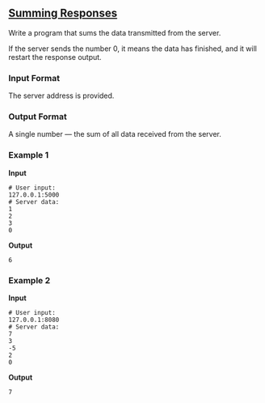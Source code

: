 ## [Summing Responses](../../../solutions/6.3/63_b.py)

Write a program that sums the data transmitted from the server.

If the server sends the number 0, it means the data has finished, and it will restart the response output.

### Input Format

The server address is provided.

### Output Format

A single number — the sum of all data received from the server.

### Example 1

__Input__
```plaintext
# User input:
127.0.0.1:5000
# Server data:
1
2
3
0
```

__Output__
```plaintext
6
```

### Example 2

__Input__
```plaintext
# User input:
127.0.0.1:8080
# Server data:
7
3
-5
2
0
```

__Output__
```plaintext
7
```